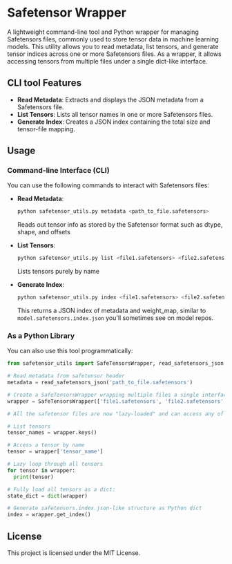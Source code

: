 # Safetensor Wrapper

A lightweight command-line tool and Python wrapper for managing Safetensors files, commonly used to store tensor data in machine learning models. This utility allows you to read metadata, list tensors, and generate tensor indices across one or more Safetensors files. As a wrapper, it allows accessing tensors from multiple files under a single dict-like interface.

## CLI tool Features
- **Read Metadata**: Extracts and displays the JSON metadata from a Safetensors file.
- **List Tensors**: Lists all tensor names in one or more Safetensors files.
- **Generate Index**: Creates a JSON index containing the total size and tensor-file mapping.

## Usage

### Command-line Interface (CLI)
You can use the following commands to interact with Safetensors files:

- **Read Metadata**:
  ```bash
  python safetensor_utils.py metadata <path_to_file.safetensors>
  ```
  Reads out tensor info as stored by the Safetensor format such as dtype, shape, and offsets
  
- **List Tensors**:
  ```bash
  python safetensor_utils.py list <file1.safetensors> <file2.safetensors>
  ```
  Lists tensors purely by name
  
- **Generate Index**:
  ```bash
  python safetensor_utils.py index <file1.safetensors> <file2.safetensors>
  ```
  This returns a JSON index of metadata and weight_map, similar to `model.safetensors.index.json` you'll sometimes see on model repos.

### As a Python Library
You can also use this tool programmatically:

```python
from safetensor_utils import SafeTensorsWrapper, read_safetensors_json

# Read metadata from safetensor header
metadata = read_safetensors_json('path_to_file.safetensors')

# Create a SafeTensorsWrapper wrapping multiple files a single interface
wrapper = SafeTensorsWrapper(['file1.safetensors', 'file2.safetensors', 'file3.safetensors'])

# All the safetensor files are now "lazy-loaded" and can access any of the file tensors as if they were all in a single dictionary.

# List tensors
tensor_names = wrapper.keys()

# Access a tensor by name
tensor = wrapper['tensor_name']

# Lazy loop through all tensors
for tensor in wrapper:
  print(tensor)

# Fully load all tensors as a dict:
state_dict = dict(wrapper)

# Generate safetensors.index.json-like structure as Python dict
index = wrapper.get_index()
```

## License
This project is licensed under the MIT License.
